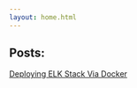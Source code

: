 ```yaml
---
layout: home.html
---
```


<p></p>
<h2>Posts:</h2>

<a href="/posts/2018-01-03-Deploying-ELK-Stack-Via-Docker/index.html">Deploying ELK Stack Via Docker</a>   

